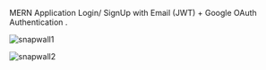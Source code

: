 MERN Application Login/ SignUp with Email (JWT) + Google OAuth Authentication .

![snapwall1](https://user-images.githubusercontent.com/30529816/107848753-02cc1180-6e1c-11eb-8e01-a661b6fca2ae.png)

![snapwall2](https://user-images.githubusercontent.com/30529816/107848755-08295c00-6e1c-11eb-9b3b-01216163424c.jpg)
 
  
        
       
      
     
          
  
        
    
    
 
 
